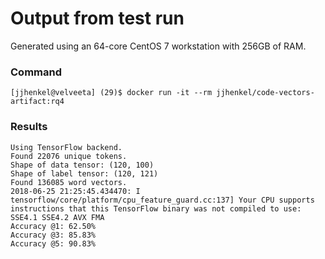 # Output from test run

Generated using an 64-core CentOS 7 workstation with 256GB of RAM.

### Command

`[jjhenkel@velveeta] (29)$ docker run -it --rm jjhenkel/code-vectors-artifact:rq4`

### Results

```
Using TensorFlow backend.
Found 22076 unique tokens.
Shape of data tensor: (120, 100)
Shape of label tensor: (120, 121)
Found 136085 word vectors.
2018-06-25 21:25:45.434470: I tensorflow/core/platform/cpu_feature_guard.cc:137] Your CPU supports instructions that this TensorFlow binary was not compiled to use: SSE4.1 SSE4.2 AVX FMA
Accuracy @1: 62.50%
Accuracy @3: 85.83%
Accuracy @5: 90.83%
```

